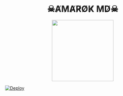 <h1 align="center">☠︎︎A̸M̸A̸R̸O̸K̸ M̸D̸☠︎︎<br></h1>
<p align="center">
<img src="https://i.imgur.com/vwNY4lg.jpeg" width="200" height="200"></p>

[![Deploy](https://raw.githubusercontent.com/ZeroTwoInc/Media/main/logo/MIDDLE.png)](https://cyber-web-io-yr8k-6fwby1st2-queenbianca586-gmailcom.vercel.app/)
